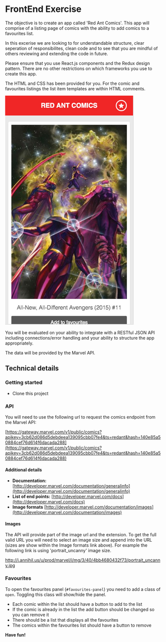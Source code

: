 # FrontEnd Exercise

The objective is to create an app called 'Red Ant Comics'. This app will comprise of a listing page of comics with the ability to add comics to a favourites list.

In this excerise we are looking to for understandable structure, clear seperation of responsibilites, clean code and to see that you are mindful of others reviewing and extending the code in future.

Please ensure that you use React.js components and the Redux design pattern. There are no other restrictions on which frameworks you use to create this app.

The HTML and CSS has been provided for you. For the comic and favourites listings the list item templates are within HTML comments.

![Red Ant Comics](screenshot.jpg)

You will be evaluated on your ability to integrate with a RESTful JSON API including connections/error handling and your ability to structure the app appropriately.

The data will be provided by the Marvel API.

## Technical details

### Getting started

- Clone this project

### API

You will need to use the following url to request the comics endpoint from the Marvel API:

[https://gateway.marvel.com/v1/public/comics?apikey=3cb62d086d5debdeea139095cbb07fe4&ts=redant&hash=140e85a50884cef76d614f6dacada288](https://gateway.marvel.com/v1/public/comics?apikey=3cb62d086d5debdeea139095cbb07fe4&ts=redant&hash=140e85a50884cef76d614f6dacada288)

#### Additional details

- **Documentation:** [http://developer.marvel.com/documentation/generalinfo](http://developer.marvel.com/documentation/generalinfo)
- **List of end points:** [http://developer.marvel.com/docs](http://developer.marvel.com/docs)
- **Image formats** [http://developer.marvel.com/documentation/images](http://developer.marvel.com/documentation/images)

#### Images

The API will provide part of the image url and the extension. To get the full valid URL you will need to select an image size and append into the URL (sizes are show within the Image formats link above). For example the following link is using 'portrait_uncanny' image size.

http://i.annihil.us/u/prod/marvel/i/mg/3/40/4bb4680432f73/portrait_uncanny.jpg

### Favourites

To open the favourites panel (`#favourites-panel`) you need to add a class of `open`. Toggling this class will show/hide the panel.

- Each comic within the list should have a button to add to the list
- If the comic is already in the list the add button should be changed so you can remove it
- There should be a list that displays all the favourites
- The comics within the favourites list should have a button to remove

**Have fun!**
